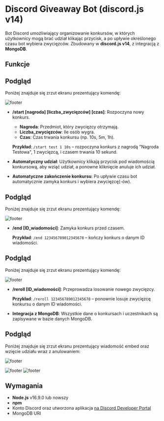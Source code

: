 # Discord Giveaway Bot (discord.js v14)

Bot Discord umożliwiający organizowanie konkursów, w których użytkownicy mogą brać udział klikając przycisk, a po upływie określonego czasu bot wybiera zwycięzców. Zbudowany w **discord.js v14**, z integracją z **MongoDB**.

## Funkcje

## Podgląd

Poniżej znajduje się zrzut ekranu prezentujący komendę:

![footer](https://cdn.discordapp.com/attachments/1102682877235310734/1291914252944150621/Zrzut_ekranu_2024-10-05_020611.png?ex=6701d468&is=670082e8&hm=036891d3b1d4b6e2b2aa517eb78f9fb6b7538d7bc78cac73c4504a77303ceb1b&)

- **/start [nagroda] [liczba_zwycięzców] [czas]**: Rozpoczyna nowy konkurs.
  - **Nagroda**: Przedmiot, który zwycięzcy otrzymają.
  - **Liczba_zwycięzców**: Ile osób wygra.
  - **Czas**: Czas trwania konkursu (np. 10s, 5m, 1h).
  
  **Przykład**: `/start test 1 10s` – rozpoczyna konkurs z nagrodą "Nagroda Testowa", 1 zwycięzcą, i czasem trwania 10 sekund.

- **Automatyczny udział**: Użytkownicy klikają przycisk pod wiadomością konkursową, aby wziąć udział, a ponowne kliknięcie anuluje ich udział.

- **Automatyczne zakończenie konkursu**: Po upływie czasu bot automatycznie zamyka konkurs i wybiera zwycięzcę(-ów).

## Podgląd

Poniżej znajduje się zrzut ekranu prezentujący komendę:

![footer](https://cdn.discordapp.com/attachments/1102682877235310734/1291914749394812958/image.png?ex=6701d4de&is=6700835e&hm=a5bf83f4fda172c5392c81289bbd846b5ef8f22ec81798b791d220fee0fdb3ff&)

- **/end [ID_wiadomości]**: Zamyka konkurs przed czasem.

  **Przykład**: `/end 123456789012345678` – kończy konkurs o danym ID wiadomości.

## Podgląd

Poniżej znajduje się zrzut ekranu prezentujący komendę:

![footer](https://cdn.discordapp.com/attachments/1102682877235310734/1291914700665258065/image.png?ex=6701d4d3&is=67008353&hm=73bb66f687f951afa1fbf5b111073619b2b3e99e9e2a1202e904b0ab071550a8&)

- **/reroll [ID_wiadomości]**: Przeprowadza losowanie nowego zwycięzcy.

  **Przykład**: `/reroll 123456789012345678` – ponownie losuje zwycięzcę konkursu o danym ID wiadomości.

- **Integracja z MongoDB**: Wszystkie dane o konkursach i uczestnikach są zapisywane w bazie danych MongoDB.

## Podgląd

Poniżej znajduje się zrzut ekranu prezentujący wiadomość embed oraz wzięcie udziału wraz z anulowaniem:

![footer](https://cdn.discordapp.com/attachments/1102682877235310734/1291915431048908853/image.png?ex=6701d581&is=67008401&hm=8d167a7d263e36c320b4236642c95f028c76cba31aa308bfbd3f5430e4ab4a84&)

![footer](https://cdn.discordapp.com/attachments/1102682877235310734/1291915460257906760/image.png?ex=6701d588&is=67008408&hm=462c0233b75592630b33297ff2c68403cf991cfa6039363294e60bd8746bc4d6&)
![footer](https://cdn.discordapp.com/attachments/1102682877235310734/1291915493850218568/image.png?ex=6701d590&is=67008410&hm=13f3226319be3344bafcf1faed1d9238a2aa61505d3cd9bf03825d64db907cfa&)

## Wymagania

- **Node.js** v16.9.0 lub nowszy
- **npm**
- Konto Discord oraz utworzona aplikacja [na Discord Developer Portal](https://discord.com/developers/applications)
- MongoDB URI
